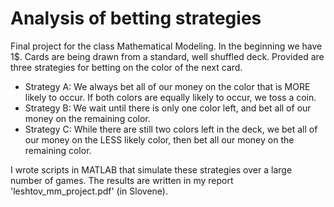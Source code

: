 # Analysis of betting strategies

Final project for the class Mathematical Modeling.
In the beginning we have 1$. Cards are being drawn from a standard, well shuffled deck. Provided are three strategies for betting on the color of the next card.

- Strategy A: We always bet all of our money on the color that is MORE likely to occur. If both colors are equally likely to occur, we toss a coin. 
- Strategy B: We wait until there is only one color left, and bet all of our money on the remaining color.
- Strategy C: While there are still two colors left in the deck, we bet all of our money on the LESS likely color, then bet all our money on the remaining color.

I wrote scripts in MATLAB that simulate these strategies over a large number of games. The results are written in my report 'leshtov_mm_project.pdf' (in Slovene).
